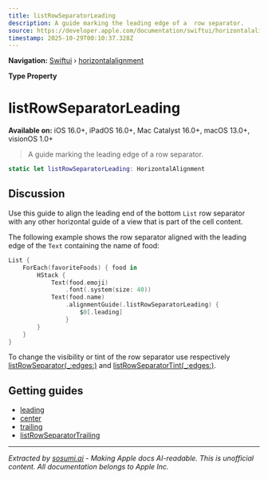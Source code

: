 ```yaml
---
title: listRowSeparatorLeading
description: A guide marking the leading edge of a  row separator.
source: https://developer.apple.com/documentation/swiftui/horizontalalignment/listrowseparatorleading
timestamp: 2025-10-29T00:10:37.328Z
---
```


**Navigation:** [Swiftui](/documentation/swiftui) › [horizontalalignment](/documentation/swiftui/horizontalalignment)

**Type Property**

# listRowSeparatorLeading

**Available on:** iOS 16.0+, iPadOS 16.0+, Mac Catalyst 16.0+, macOS 13.0+, visionOS 1.0+

> A guide marking the leading edge of a  row separator.

```swift
static let listRowSeparatorLeading: HorizontalAlignment
```

## Discussion

Use this guide to align the leading end of the bottom `List` row separator with any other horizontal guide of a view that is part of the cell content.

The following example shows the row separator aligned with the leading edge of the `Text` containing the name of food:

```swift
List {
    ForEach(favoriteFoods) { food in
        HStack {
            Text(food.emoji)
                .font(.system(size: 40))
            Text(food.name)
                .alignmentGuide(.listRowSeparatorLeading) {
                    $0[.leading]
                }
        }
    }
}
```

To change the visibility or tint of the row separator use respectively [listRowSeparator(_:edges:)](/documentation/swiftui/view/listrowseparator(_:edges:)) and [listRowSeparatorTint(_:edges:)](/documentation/swiftui/view/listrowseparatortint(_:edges:)).

## Getting guides

- [leading](/documentation/swiftui/horizontalalignment/leading)
- [center](/documentation/swiftui/horizontalalignment/center)
- [trailing](/documentation/swiftui/horizontalalignment/trailing)
- [listRowSeparatorTrailing](/documentation/swiftui/horizontalalignment/listrowseparatortrailing)

---

*Extracted by [sosumi.ai](https://sosumi.ai) - Making Apple docs AI-readable.*
*This is unofficial content. All documentation belongs to Apple Inc.*
